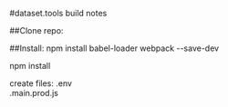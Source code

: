 #dataset.tools build notes

##Clone repo:  

##Install:
npm install babel-loader webpack --save-dev

npm install

create files:
  .env   
  .main.prod.js
